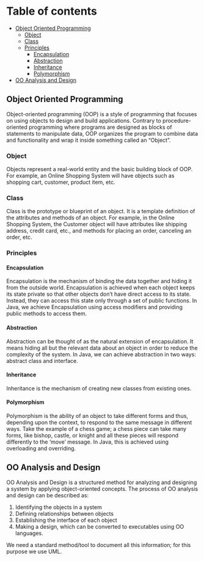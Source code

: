 # Table of contents

- [Object Oriented Programming](#object-oriented-programming)
  - [Object](#object)
  - [Class](#class)
  - [Principles](#principles)
    - [Encapsulation](#encapsulation)
    - [Abstraction](#abstraction)
    - [Inheritance](#inheritance)
    - [Polymorphism](#polymorphism)
- [OO Analysis and Design](#oo-analysis-and-design)

## Object Oriented Programming
Object-oriented programming (OOP) is a style of programming that focuses on using objects to design and build applications.
Contrary to procedure-oriented programming where programs are designed as blocks of statements to manipulate data,
OOP organizes the program to combine data and functionality and wrap it inside something called an “Object”.

### Object
 Objects represent a real-world entity and the basic building block of OOP. For example, an Online Shopping System will
 have objects such as shopping cart, customer, product item, etc.

### Class
Class is the prototype or blueprint of an object. It is a template definition of the attributes and methods of an object.
 For example, in the Online Shopping System, the Customer object will have attributes like shipping address, credit card, etc.,
 and methods for placing an order, canceling an order, etc.

### Principles

#### Encapsulation
Encapsulation is the mechanism of binding the data together and hiding it from the outside world.
Encapsulation is achieved when each object keeps its state private so that other objects don’t have direct access to its state.
Instead, they can access this state only through a set of public functions.
In Java, we achieve Encapsulation using access modifiers and providing public methods to access them.

#### Abstraction
Abstraction can be thought of as the natural extension of encapsulation. It means hiding all but the relevant data about
an object in order to reduce the complexity of the system.
In Java, we can achieve abstraction in two ways: abstract class and interface.

#### Inheritance
Inheritance is the mechanism of creating new classes from existing ones.

#### Polymorphism
Polymorphism is the ability of an object to take different forms and thus, depending upon the context,
to respond to the same message in different ways.
Take the example of a chess game; a chess piece can take many forms, like bishop, castle, or knight and all these pieces will respond differently to the ‘move’ message.
In Java, this is achieved using overloading and overriding.

## OO Analysis and Design
OO Analysis and Design is a structured method for analyzing and designing a system by applying object-oriented concepts.
The process of OO analysis and design can be described as:
1. Identifying the objects in a system
1. Defining relationships between objects
1. Establishing the interface of each object
1. Making a design, which can be converted to executables using OO languages.

We need a standard method/tool to document all this information; for this purpose we use UML.